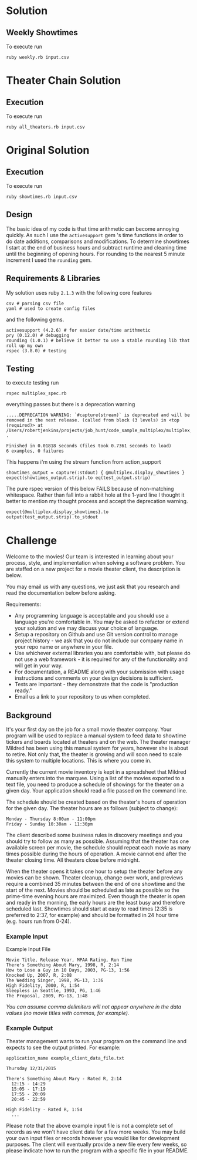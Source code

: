 
# Solution

## Weekly Showtimes
To execute run

```
ruby weekly.rb input.csv
```


# Theater Chain Solution

## Execution
To execute run

```
ruby all_theaters.rb input.csv 
```

# Original Solution

## Execution
To execute run

```
ruby showtimes.rb input.csv
```

## Design

The basic idea of my code is that time arithmetic can become annoying quickly.  As such I use the `activesupport` gem 's time functions in order to do date additions, comparisons and modifications.  To determine showtimes I start at the end of business hours and subtract runtime and cleaning time until the beginning of opening hours.  For rounding to the nearest 5 minute increment I used the `rounding` gem.  

## Requirements & Libraries

My solution uses ruby `2.1.3` with the following core features

```
csv # parsing csv file
yaml # used to create config files 
```

and the following gems.  

```
activesupport (4.2.6) # for easier date/time arithmetic
pry (0.12.0) # debugging
rounding (1.0.1) # believe it better to use a stable rounding lib that roll up my own
rspec (3.8.0) # testing
```

## Testing

to execute testing run

```
rspec multiplex_spec.rb
```


everything passes but there is a deprecation warning

```
.....DEPRECATION WARNING: `#capture(stream)` is deprecated and will be removed in the next release. (called from block (3 levels) in <top (required)> at /Users/robertjenkins/projects/job_hunt/code_sample_multiplex/multiplex_spec.rb:66)
.

Finished in 0.01818 seconds (files took 0.7361 seconds to load)
6 examples, 0 failures

```


This happens i'm using the stream function from action_support

```
showtimes_output = capture(:stdout) { @multiplex.display_showtimes }
expect(showtimes_output.strip).to eq(test_output.strip)
```

The pure rspec version of this below FAILS because of non-matching whitespace.  Rather than fall into a rabbit hole at the 1-yard line I thought it better to mention my thought process and accept the deprecation warning.
 
```
expect{@multiplex.display_showtimes}.to output(test_output.strip).to_stdout
```





# Challenge

Welcome to the movies! Our team is interested in learning about your process, style, and implementation when solving a software problem. You are staffed on a new project for a movie theater client, the description is below. 

You may email us with any questions, we just ask that you research  and read the documentation below before asking.

Requirements:

* Any programming language is acceptable and you should use a language you're comfortable in. You may be asked to refactor or extend your solution and we may discuss your choice of language.
* Setup a repository on Github and use Git version control to manage project history - we ask that you do not include our company name in your repo name or anywhere in your file.
* Use whichever external libraries you are comfortable with, but please do not use a web framework - it is required for any of the functionality and will get in your way.
* For documentation, a README along with your submission with usage instructions and comments on your design decisions is sufficient.
* Tests are important - they demonstrate that the code is "production ready."
* Email us a link to your repository to us when completed.

## Background

It's your first day on the job for a small movie theater company. Your program will be used to replace a manual system to feed data to showtime tickers and boards located at theaters and on the web. The theater manager Mildred has been using this manual system for years, however she is about to retire. Not only that, the theater is growing and will soon need to scale this system to multiple locations. This is where you come in.

Currently the current movie inventory is kept in a spreadsheet that Mildred manually enters into the marquee. Using a list of the movies exported to a text file, you need to produce a schedule of showings for the theater on a given day. Your application should read a file passed on the command line.

The schedule should be created based on the theater's hours of operation for the given day. The theater hours are as follows (subject to change):

```
Monday - Thursday 8:00am - 11:00pm
Friday - Sunday 10:30am - 11:30pm
```

The client described some business rules in discovery meetings and you should try to follow as many as possible. Assuming that the theater has one available screen per movie, the schedule should repeat each movie as many times possible during the hours of operation. A movie cannot end after the theater closing time. All theaters close before midnight.

When the theater opens it takes one hour to setup the theater before any movies can be shown. Theater cleanup, change over work, and previews require a combined 35 minutes between the end of one showtime and the start of the next. Movies should be scheduled as late as possible so the prime-time evening hours are maximized. Even though the theater is open and ready in the morning, the early hours are the least busy and therefore scheduled last. Showtimes should start at easy to read times (2:35 is preferred to 2:37, for example) and should be formatted in 24 hour time (e.g. hours run from 0-24).

### Example Input

Example Input File

```
Movie Title, Release Year, MPAA Rating, Run Time
There's Something About Mary, 1998, R, 2:14
How to Lose a Guy in 10 Days, 2003, PG-13, 1:56
Knocked Up, 2007, R, 2:08
The Wedding Singer, 1998, PG-13, 1:36
High Fidelity, 2000, R, 1:54
Sleepless in Seattle, 1993, PG, 1:46
The Proposal, 2009, PG-13, 1:48
```

_You can assume comma delimiters will not appear anywhere in the data values (no movie titles with commas, for example)._

### Example Output

Theater management wants to run your program on the command line and expects to see the output printed. For example:

```
application_name example_client_data_file.txt

Thursday 12/31/2015

There's Something About Mary - Rated R, 2:14
  12:15 - 14:29
  15:05 - 17:19
  17:55 - 20:09
  20:45 - 22:59

High Fidelity - Rated R, 1:54
  ...
```

Please note that the above example input file is not a complete set of records as we won't have client data for a few more weeks. You may build your own input files or records however you would like for development purposes. The client will eventually provide a new file every few weeks, so please indicate how to run the program with a specific file in your README.
